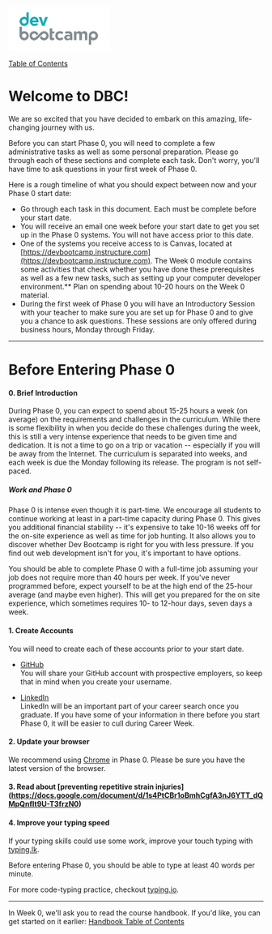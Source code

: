 ![logo](imgs/logo.png)

[Table of Contents](README.md)

# Welcome to DBC!

We are so excited that you have decided to embark on this amazing, life-changing journey with us.

Before you can start Phase 0, you will need to complete a few administrative tasks as well as some personal preparation. Please go through each of these sections and complete each task. Don't worry, you'll have time to ask questions in your first week of Phase 0.

Here is a rough timeline of what you should expect between now and your Phase 0 start date:

- Go through each task in this document. Each must be complete before your start date.
- You will receive an email one week before your start date to get you set up in the Phase 0 systems. You will not have access prior to this date.
- One of the systems you receive access to is Canvas, located at [https://devbootcamp.instructure.com](https://devbootcamp.instructure.com). The Week 0 module contains some activities that check whether you have done these prerequisites as well as a few new tasks, such as setting up your computer developer environment.** Plan on spending about 10-20 hours on the Week 0 material.
- During the first week of Phase 0 you will have an Introductory Session with your teacher to make sure you are set up for Phase 0 and to give you a chance to ask questions. These sessions are only offered during business hours, Monday through Friday.

***
# Before Entering Phase 0

#### 0. Brief Introduction

During Phase 0, you can expect to spend about 15-25 hours a week (on average) on the requirements and challenges in the curriculum. While there is some flexibility in when you decide do these challenges during the week, this is still a very intense experience that needs to be given time and dedication. It is not a time to go on a trip or vacation -- especially if you will be away from the Internet. The curriculum is separated into weeks, and each week is due the Monday following its release. The program is not self-paced.

##### Work and Phase 0
Phase 0 is intense even though it is part-time. We encourage all students to continue working at least in a part-time capacity during Phase 0. This gives you additional financial stability -- it's expensive to take 10-16 weeks off for the on-site experience as well as time for job hunting. It also allows you to discover whether Dev Bootcamp is right for you with less pressure. If you find out web development isn't for you, it's important to have options.

You should be able to complete Phase 0 with a full-time job assuming your job does not require more than 40 hours per week. If you've never programmed before, expect yourself to be at the high end of the 25-hour average (and maybe even higher). This will get you prepared for the on site experience, which sometimes requires 10- to 12-hour days, seven days a week.


#### 1. Create Accounts
You will need to create each of these accounts prior to your start date.

- [GitHub](https://github.com/)<br> You will share your GitHub account with prospective employers, so keep that in mind when you create your username.

- [LinkedIn](https://www.linkedin.com/)<br> LinkedIn will be an important part of your career search once you graduate. If you have some of your information in there before you start Phase 0, it will be easier to cull during Career Week.

#### 2. Update your browser
We recommend using [Chrome](https://www.google.com/chrome/browser/) in Phase 0. Please be sure you have the latest version of the browser.

#### 3. Read about [preventing repetitive strain injuries] (https://docs.google.com/document/d/1s4PtCBr1oBmhCgfA3nJ6YTT_dQMpQnflt9U-T3frzN0)

#### 4. Improve your typing speed
If your typing skills could use some work, improve your touch typing with  <a href = "http://typing.lk/" target="_blank">typing.lk</a>. 

Before entering Phase 0, you should be able to type at least 40 words per minute.

For more code-typing practice, checkout <a href = "http://typing.io/" target="_blank">typing.io</a>.

***

In Week 0, we'll ask you to read the course handbook. If you'd like, you can get started on it earlier: [Handbook Table of Contents](README.md)
